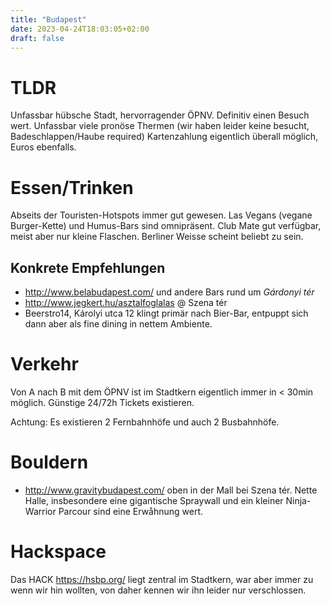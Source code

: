 ```yaml
---
title: "Budapest"
date: 2023-04-24T18:03:05+02:00
draft: false
---
```


# TLDR

Unfassbar hübsche Stadt, hervorragender ÖPNV. Definitiv einen Besuch wert. Unfassbar viele pronöse Thermen (wir haben leider keine besucht, Badeschlappen/Haube required) Kartenzahlung eigentlich überall möglich, Euros ebenfalls.

# Essen/Trinken
Abseits der Touristen-Hotspots immer gut gewesen. Las Vegans (vegane Burger-Kette) und Humus-Bars sind omnipräsent. Club Mate gut verfügbar, meist aber nur kleine Flaschen. Berliner Weisse scheint beliebt zu sein.

## Konkrete Empfehlungen
* http://www.belabudapest.com/ und andere Bars rund um *Gárdonyi tér*
* http://www.jegkert.hu/asztalfoglalas @ Szena tér
* Beerstro14, Károlyi utca 12 klingt primär nach Bier-Bar, entpuppt sich dann aber als fine dining in nettem Ambiente.

# Verkehr
Von A nach B mit dem ÖPNV ist im Stadtkern eigentlich immer in < 30min möglich. Günstige 24/72h Tickets existieren.


Achtung: Es existieren 2 Fernbahnhöfe und auch 2 Busbahnhöfe.

# Bouldern
* http://www.gravitybudapest.com/ oben in der Mall bei Szena tér. Nette Halle, insbesondere eine gigantische Spraywall und ein kleiner Ninja-Warrior Parcour sind eine Erwåhnung wert.

# Hackspace
Das HACK https://hsbp.org/ liegt zentral im Stadtkern, war aber immer zu wenn wir hin wollten, von daher kennen wir ihn leider nur verschlossen.
